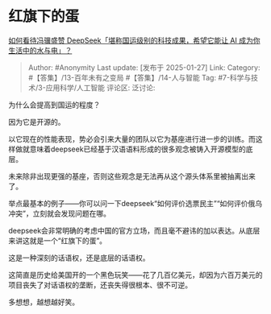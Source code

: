 # 红旗下的蛋
[如何看待冯骥盛赞 DeepSeek「堪称国运级别的科技成果，希望它能让 AI 成为你生活中的水与电」？](https://www.zhihu.com/question/10657018877/answer/87858940832)

> Author: #Anonymity
> Last update: [发布于 2025-01-27]
> Link:
> Category: #【答集】/13-百年未有之变局 #【答集】/14-人与智能 
> Tag: #7-科学与技术/3-应用科学/人工智能 
> 评论区:
> 泛讨论:

为什么会提高到国运的程度？

因为它是开源的。

以它现在的性能表现，势必会引来大量的团队以它为基座进行进一步的训练。而这样做就意味着deepseek已经基于汉语语料形成的很多观念被铸入开源模型的底层。

未来除非出现更强的基座，否则这些观念是无法再从这个源头体系里被抽离出来了。

举点最基本的例子——你可以问一下deepseek“如何评价选票民主”“如何评价俄乌冲突”，立刻就会发现问题在哪。

deepseek会非常明确的考虑中国的官方立场，而且毫不避讳的加以表达。从底层来讲这就是一个“红旗下的蛋”。

这是一种深刻的话语权，还是底层的话语权。

这简直是历史给美国开的一个黑色玩笑——花了几百亿美元，却因为六百万美元的项目丧失了对话语权的垄断，还丧失得很根本、很不可逆。

多想想，越想越好笑。
